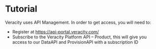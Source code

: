 # Tutorial

Veracity uses API Management. In order to get access, you will need to:
* Register at https://api-portal.veracity.com/
* Subscribe to the Veracity Platform API – Product, this will give you access to our DataAPI and ProvisionAPI with a subscription ID